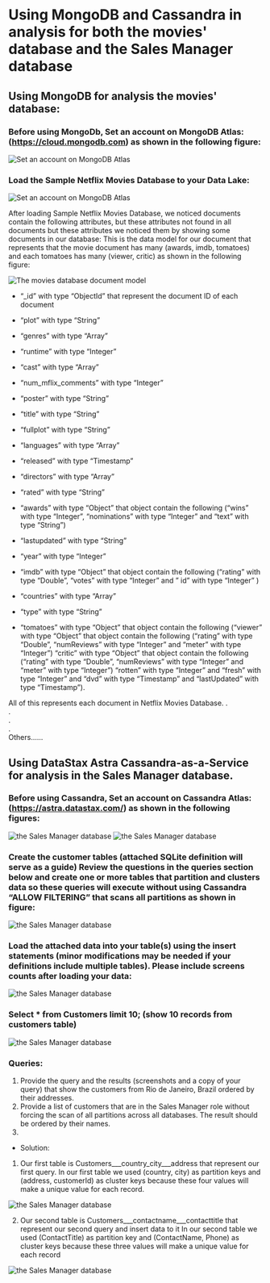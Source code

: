# Using MongoDB and Cassandra in analysis for both the movies' database and the Sales Manager database

## Using MongoDB for analysis the movies' database:

### Before using MongoDb, Set an account on MongoDB Atlas: (https://cloud.mongodb.com) as shown in the following figure:

![Set an account on MongoDB Atlas](Images_AS1C/SetUpMongoDB.jpg)
 
### Load the Sample Netflix Movies Database to your Data Lake:

![Set an account on MongoDB Atlas](Images_AS1C/LoadMovieDB.jpg)


After loading Sample Netflix Movies Database, we noticed documents contain the following attributes, but these attributes not found in all documents but these attributes we noticed them by showing some documents in our database:
This is the data model for our document that represents that the movie document has many (awards, imdb, tomatoes) and each tomatoes has many (viewer, critic) as shown in the following figure:

![The movies database document model](Images_AS1C/MovieDB.png)

-  “_id” with type “ObjectId” that represent the document ID of each document
- “plot” with type “String”
- “genres” with type “Array”
- “runtime” with type “Integer”
- “cast” with type “Array”
- “num_mflix_comments” with type “Integer”
- “poster” with type “String”
- “title” with type “String”
- “fullplot” with type “String”
- “languages” with type “Array”
- “released” with type “Timestamp”
- “directors” with type “Array”
- “rated” with type “String”
- “awards” with type “Object” that object contain the following (“wins” with type “Integer”, “nominations” with type
“Integer” and “text” with type “String”)
- “lastupdated” with type “String”
- “year” with type “Integer”
- “imdb” with type “Object” that object contain the following (“rating” with type “Double”, “votes” with type “Integer” and ” id” with type “Integer” )
- “countries” with type “Array”
- “type” with type “String”

- “tomatoes” with type “Object” that object contain the following (“viewer” with type “Object” that object contain the following (“rating” with type “Double”, “numReviews” with type “Integer” and “meter” with type “Integer”)
“critic” with type “Object” that object contain the following (“rating” with type “Double”, “numReviews” with type “Integer” and “meter” with type “Integer”) “rotten” with type “Integer” and “fresh” with type “Integer” and
“dvd” with type “Timestamp” and “lastUpdated” with type “Timestamp”).<br/>

All of this represents each document in Netflix Movies Database.
.<br>.<br>.<br>.<br>
Others......<br/>

## Using DataStax Astra Cassandra-as-a-Service for analysis in the Sales Manager database.

### Before using Cassandra, Set an account on Cassandra Atlas:(https://astra.datastax.com/)  as shown in the following figures:

![the Sales Manager database](Images_AS1C/CassandraBD.jpg)
![the Sales Manager database](Images_AS1C/CassandraBD2.jpg)

### Create the customer tables (attached SQLite definition will serve as a guide) Review the questions in the queries section below and create one or more tables that partition and clusters data so these queries will execute without using Cassandra “ALLOW FILTERING” that scans all partitions as shown in figure:
![the Sales Manager database](Images_AS1C/ALLOWFILTERING.jpg)

### Load the attached data into your table(s) using the insert statements (minor modifications may be needed if your definitions include multiple tables). Please include screens counts after loading your data:
![the Sales Manager database](Images_AS1C/Inormodifications.jpg)

### Select * from Customers limit 10; (show 10 records from customers table)

![the Sales Manager database](Images_AS1C/Cutomers.jpg)

### Queries:
1. Provide the query and the results (screenshots and a copy of your query) that show the customers from Rio de Janeiro, Brazil ordered by their addresses.<br/>
2. Provide a list of customers that are in the Sales Manager role without forcing the scan of all partitions across all databases. The result should be ordered by their names.
3. 

- Solution:
1. Our first table is Customers___country_city___address that represent our first query. In our first table we used (country, city) as partition keys and (address, customerId) as cluster keys because these four values will make a unique value for each record.

![the Sales Manager database](Images_AS1C/Q1.jpg)

2. Our second table is Customers___contactname___contacttitle that represent our second query and insert data to it
In our second table we used (ContactTitle) as partition key and (ContactName, Phone) as cluster keys because these three values will make a unique value for each record

![the Sales Manager database](Images_AS1C/Q2.bmp)